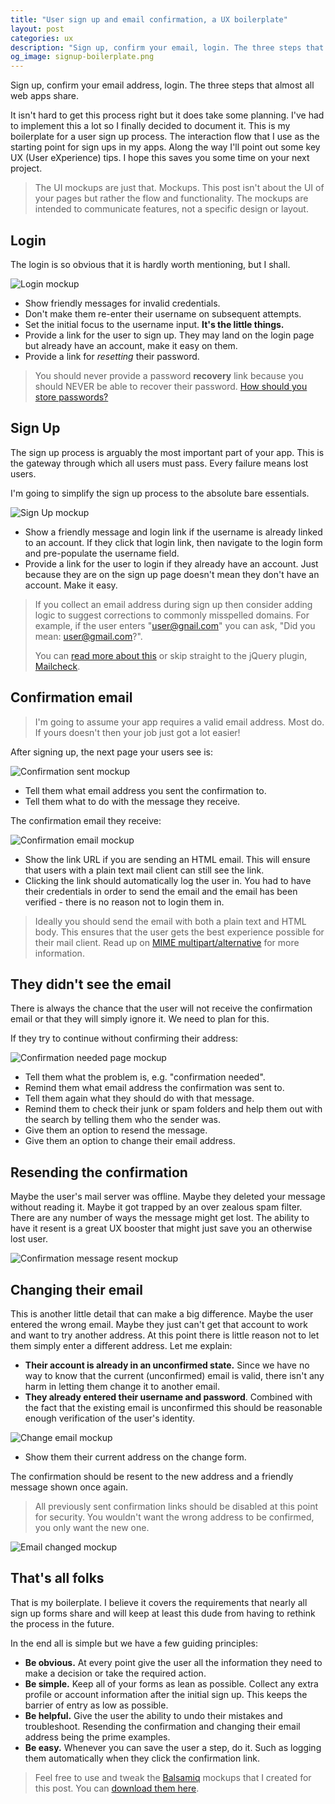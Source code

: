 ```yaml
---
title: "User sign up and email confirmation, a UX boilerplate"
layout: post
categories: ux
description: "Sign up, confirm your email, login. The three steps that almost all web apps share. This is my boilerplate for the UX during this process. Use it as a starting point for your own projects!"
og_image: signup-boilerplate.png
---
```


Sign up, confirm your email address, login. The three steps that almost all web apps share.

It isn't hard to get this process right but it does take some planning. I've had to implement this a lot so I finally decided to document it. This is my boilerplate for a user sign up process. The interaction flow that I use as the starting point for sign ups in my apps. Along the way I'll point out some key UX (User eXperience) tips. I hope this saves you some time on your next project.

> The UI mockups are just that. Mockups. This post isn't about the UI of your pages but rather the flow and functionality. The mockups are intended to communicate features, not a specific design or layout.

## Login

The login is so obvious that it is hardly worth mentioning, but I shall.

![Login mockup]({{site.url}}/assets/forposts/ux-boilerplate-user-sign-up/login.png "Login mockup")

- Show friendly messages for invalid credentials.
- Don't make them re-enter their username on subsequent attempts.
- Set the initial focus to the username input. **It's the little things.**
- Provide a link for the user to sign up. They may land on the login page but already have an account, make it easy on them.
- Provide a link for _resetting_ their password.

> You should never provide a password **recovery** link because you should NEVER be able to recover their password. [How should you store passwords?](http://codahale.com/how-to-safely-store-a-password/)

## Sign Up

The sign up process is arguably the most important part of your app. This is the gateway through which all users must pass. Every failure means lost users.

I'm going to simplify the sign up process to the absolute bare essentials.

![Sign Up mockup]({{site.url}}/assets/forposts/ux-boilerplate-user-sign-up/signup.png "Sign Up mockup")

- Show a friendly message and login link if the username is already linked to an account. If they click that login link, then navigate to the login form and pre-populate the username field.
- Provide a link for the user to login if they already have an account. Just because they are on the sign up page doesn't mean they don't have an account. Make it easy.

> If you collect an email address during sign up then consider adding logic to suggest corrections to commonly misspelled domains. For example, if the user enters "user@gnail.com" you can ask, "Did you mean: user@gmail.com?".
>
> You can [read more about this](http://blog.kicksend.com/how-we-decreased-sign-up-confirmation-email-bounces-by-50/) or skip straight to the jQuery plugin, [Mailcheck](https://github.com/Kicksend/mailcheck).

## Confirmation email

> I'm going to assume your app requires a valid email address. Most do. If yours doesn't then your job just got a lot easier!

After signing up, the next page your users see is:

![Confirmation sent mockup]({{site.url}}/assets/forposts/ux-boilerplate-user-sign-up/thankyou.png "Confirmation sent mockup")

- Tell them what email address you sent the confirmation to.
- Tell them what to do with the message they receive.

The confirmation email they receive:

![Confirmation email mockup]({{site.url}}/assets/forposts/ux-boilerplate-user-sign-up/confirmation-email.png "Confirmation email mockup")

- Show the link URL if you are sending an HTML email. This will ensure that users with a plain text mail client can still see the link.
- Clicking the link should automatically log the user in. You had to have their credentials in order to send the email and the email has been verified - there is no reason not to login them in.

> Ideally you should send the email with both a plain text and HTML body. This ensures that the user gets the best experience possible for their mail client. Read up on [MIME multipart/alternative](http://en.wikipedia.org/wiki/MIME#Alternative) for more information.

## They didn't see the email

There is always the chance that the user will not receive the confirmation email or that they will simply ignore it. We need to plan for this.

If they try to continue without confirming their address:

![Confirmation needed page mockup]({{site.url}}/assets/forposts/ux-boilerplate-user-sign-up/confirmation-needed.png "Confirmation needed page mockup")

- Tell them what the problem is, e.g. "confirmation needed".
- Remind them what email address the confirmation was sent to.
- Tell them again what they should do with that message.
- Remind them to check their junk or spam folders and help them out with the search by telling them who the sender was.
- Give them an option to resend the message.
- Give them an option to change their email address.

## Resending the confirmation

Maybe the user's mail server was offline. Maybe they deleted your message without reading it. Maybe it got trapped by an over zealous spam filter. There are any number of ways the message might get lost. The ability to have it resent is a great UX booster that might just save you an otherwise lost user.

![Confirmation message resent mockup]({{site.url}}/assets/forposts/ux-boilerplate-user-sign-up/message-resent.png "Confirmation message resent mockup")

## Changing their email

This is another little detail that can make a big difference. Maybe the user entered the wrong email. Maybe they just can't get that account to work and want to try another address. At this point there is little reason not to let them simply enter a different address. Let me explain:

- **Their account is already in an unconfirmed state.** Since we have no way to know that the current (unconfirmed) email is valid, there isn't any harm in letting them change it to another email.
- **They already entered their username and password**. Combined with the fact that the existing email is unconfirmed this should be reasonable enough verification of the user's identity.

![Change email mockup]({{site.url}}/assets/forposts/ux-boilerplate-user-sign-up/change-email.png "Change email mockup")

- Show them their current address on the change form.

The confirmation should be resent to the new address and a friendly message shown once again.

> All previously sent confirmation links should be disabled at this point for security. You wouldn't want the wrong address to be confirmed, you only want the new one.

![Email changed mockup]({{site.url}}/assets/forposts/ux-boilerplate-user-sign-up/email-changed.png "Email changed message mockup")

## That's all folks

That is my boilerplate. I believe it covers the requirements that nearly all sign up forms share and will keep at least this dude from having to rethink the process in the future.

In the end all is simple but we have a few guiding principles:

- **Be obvious.** At every point give the user all the information they need to make a decision or take the required action.
- **Be simple.** Keep all of your forms as lean as possible. Collect any extra profile or account information after the initial sign up. This keeps the barrier of entry as low as possible.
- **Be helpful.** Give the user the ability to undo their mistakes and troubleshoot. Resending the confirmation and changing their email address being the prime examples.
- **Be easy.** Whenever you can save the user a step, do it. Such as logging them automatically when they click the confirmation link.

> Feel free to use and tweak the [Balsamiq](http://balsamiq.com/) mockups that I created for this post. You can [download them here]({{site.url}}/assets/forposts/ux-boilerplate-user-sign-up/mockups.bmml).